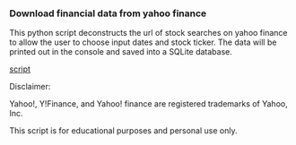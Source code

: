 ### Download financial data from yahoo finance

This python script deconstructs the url of stock searches on yahoo finance to allow the user to choose input dates and stock ticker.
The data will be printed out in the console and saved into a SQLite database.

[script](stock_data_v2.py)

Disclaimer:

Yahoo!, Y!Finance, and Yahoo! finance are registered trademarks of Yahoo, Inc.

This script is for educational purposes and personal use only.
